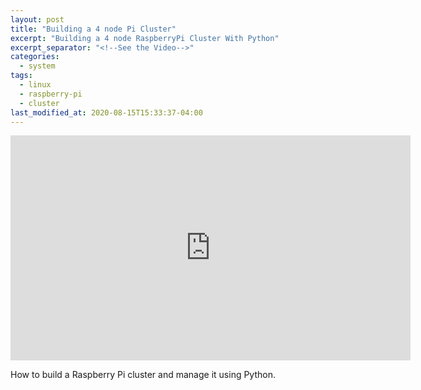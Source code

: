 ```yaml
---
layout: post
title: "Building a 4 node Pi Cluster"
excerpt: "Building a 4 node RaspberryPi Cluster With Python"
excerpt_separator: "<!--See the Video-->"
categories:
  - system
tags:
  - linux
  - raspberry-pi
  - cluster
last_modified_at: 2020-08-15T15:33:37-04:00
---
```


<div class="embed-responsive embed-responsive-16by9">
  <iframe width="640" height="360" src="https://www.youtube.com/watch?v=H2rTecSO0gk" frameborder="0" allowfullscreen></iframe>
</div>

How to build a Raspberry Pi cluster and manage it using Python.

